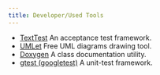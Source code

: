 ```yaml
---
title: Developer/Used Tools
---
```


- [TextTest](http://texttest.sourceforge.net/) An acceptance test framework.
- [UMLet](http://www.umlet.com/) Free UML diagrams drawing tool.
- [Doxygen](http://www.doxygen.nl/) A class
  documentation utility.
- [gtest (googletest)](http://code.google.com/p/googletest/) A
  unit-test framework.
